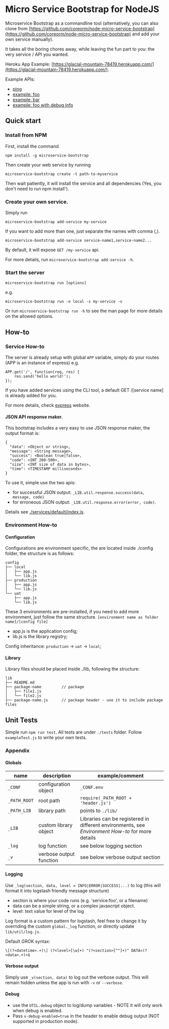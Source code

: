 # Micro Service Bootstrap for NodeJS

Microservice Bootstrap as a commandline tool (alternatively, you can also clone from [https://github.com/coreorm/node-micro-service-bootstrap](https://github.com/coreorm/node-micro-service-bootstrap) and add your own service manually).

It takes all the boring chores away, while leaving the fun part to you: the very service / API you wanted. 

Heroku App Example: [https://glacial-mountain-78419.herokuapp.com/](https://glacial-mountain-78419.herokuapp.com/).

Example APIs:
- [ping](https://glacial-mountain-78419.herokuapp.com/ping)
- [example: foo](https://glacial-mountain-78419.herokuapp.com/example/foo)
- [example: bar](https://glacial-mountain-78419.herokuapp.com/example/bar)
- [example: foo with debug info](https://glacial-mountain-78419.herokuapp.com/example/foo?x-debug-enabled=true)

## Quick start

### Install from NPM

First, install the command
```
npm install -g microservice-bootstrap
```

Then create your web service by running
```
microservice-bootstrap create -t path-to-myservice
```

Then wait patiently, it will install the service and all dependencies (Yes, you don't need to run npm install').

### Create your own service.

Simply run
```
microservice-bootstrap add-service my-service
```

If you want to add more than one, just separate the names with comma (,).
```
microservice-bootstrap add-service service-name1,service-name2...
```

By default, it will expose `GET /my-service` api.

For more details, run `microservice-bootstrap add-service -h`.


### Start the server

`microservice-bootstrap run [options]`

e.g.
```
microservice-bootstrap run -e local -s my-service -v
```

Or run `microservice-bootstrap run -h` to see the man page for more details on the allowed options.

## How-to

### Service How-to 

The server is already setup with global `APP` variable, simply do your routes (APP is an instance of express) e.g.

```
APP.get('/', function(req, res) {
    res.send('hello world!');
});
```

If you have added services using the CLI tool, a default GET /[service name] is already added for you.

For more details, check [express](https://expressjs.com/) website.

#### JSON API response maker.

This bootstrap includes a very easy to use JSON response maker, the output format is: 
```
{
  "data": <Object or string>,
  "message": <String message>,
  "success": <Boolean true|false>,
  "code": <INT 200-500>,
  "size": <INT size of data in bytes>,
  "time": <TIMESTAMP milliseconds>
}
```

To use it, simple use the two apis: 
- for successful JSON output: `_LIB.util.response.success(data, message, code)`
- for erroneous JSON output: `_LIB.util.response.error(error, code)`.

Details see [./services/default/index.js](https://github.com/coreorm/node-micro-service-bootstrap/blob/master/services/default/index.js#L52).

### Environment How-to

#### Configuration

Configurations are environment specific, the are located inside ./config folder, the structure is as follows:

```
config
├── local
│   ├── app.js
│   └── lib.js
├── production
│   ├── app.js
│   └── lib.js
└── uat
    ├── app.js
    └── lib.js
```

These 3 environments are pre-installed, if you need to add more environment, just follow the same structure. `[environment name as folder name]/[config file]`
- app.js is the application config;
- lib.js is the library registry;

Config inheritance: `production` -> `uat` -> `local`;

#### Library

Library files should be placed inside ./lib, following the structure:

```
lib
├── README.md
├── package-name         // package
│   ├── file1.js
│   └── file2.js
├── package-name.js      // package header - use it to include package files
```



## Unit Tests

Simple run `npm run test`. All tests are under `./tests` folder. Follow `exampleTest.js` to write your own tests.


### Appendix

#### Globals

| name | description | example/comment |
|---|---|---|
| `_CONF` | configuration object | `_CONF.env` |
|`_PATH_ROOT`|root path| `require(_PATH_ROOT + 'header.js')` |
|`_PATH_LIB`|library path| points to `./lib/` |
| `_LIB` | custom library object | Libraries can be registered in different environments, see *Environment How-to* for more details |
|`_log`|log function| see below logging section |
|`_v`|verbose output function| see below verbose output section |

#### Logging

Use `_log(section, data, level = INFO|ERROR|SUCCESS|...)` to log (this will format it into logstash friendly message structure) 
- section is where your code runs (e.g. 'service:foo', or a filename)
- data can be a simple string, or a complex javascript object.
- level: text value for level of the log

Log format is a custom pattern for logstash, feel free to change it by overriding the custom `global._log` function, or directly update `lib/util/log.js`.

Default GROK syntax: 
```
\[(?<datetime>.+)\] (?<level>[\w]+) "(?<section>[^"]+)" DATA<(?<data>.+)>$
```

#### Verbose output

Simply use `_v(section, data)` to log out the verbose output. This will remain hidden unless the app is run with `-v` or `--verbose`.


#### Debug

- use the `UTIL.debug` object to log/dump variables - NOTE it will only work when debug is enabled.
- Pass `x-debug-enabled=true` in the header to enable debug output (NOT supported in production mode). 

